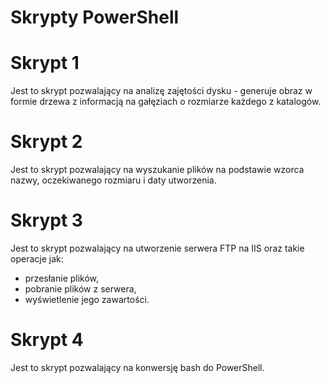 # Skrypty PowerShell

# Skrypt 1

Jest to skrypt pozwalający na analizę zajętości dysku - generuje obraz w formie drzewa z informacją na gałęziach o rozmiarze każdego z katalogów.

# Skrypt 2

Jest to skrypt pozwalający na wyszukanie plików na podstawie wzorca nazwy, oczekiwanego rozmiaru i daty utworzenia.

# Skrypt 3

Jest to skrypt pozwalający na utworzenie serwera FTP na IIS oraz takie operacje jak:
- przesłanie plików, 
- pobranie plików z serwera,
- wyświetlenie jego zawartości.

# Skrypt 4

Jest to skrypt pozwalający na konwersję bash do PowerShell.
